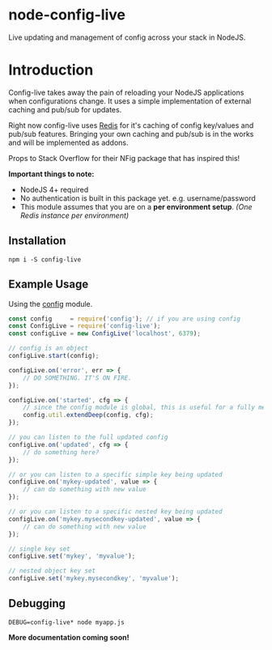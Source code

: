 # node-config-live

Live updating and management of config across your stack in NodeJS.

# Introduction

Config-live takes away the pain of reloading your NodeJS applications when configurations change. It uses a simple implementation of external caching and pub/sub for updates.

Right now config-live uses [Redis](http://redis.io) for it's caching of config key/values and pub/sub features. Bringing your own caching and pub/sub is in the works and will be implemented as addons.

Props to Stack Overflow for their NFig package that has inspired this!

**Important things to note:**
* NodeJS 4+ required
* No authentication is built in this package yet. e.g. username/password
* This module assumes that you are on a **per environment setup**. *(One Redis instance per environment)*

## Installation

```
npm i -S config-live
```

## Example Usage

Using the [config](https://github.com/lorenwest/node-config) module.

```js
const config     = require('config'); // if you are using config
const ConfigLive = require('config-live');
const configLive = new ConfigLive('localhost', 6379);

// config is an object
configLive.start(config);

configLive.on('error', err => {
    // DO SOMETHING. IT'S ON FIRE.
});

configLive.on('started', cfg => {
    // since the config module is global, this is useful for a fully merged update
    config.util.extendDeep(config, cfg);
});

// you can listen to the full updated config
configLive.on('updated', cfg => {
    // do something here?
});

// or you can listen to a specific simple key being updated
configLive.on('mykey-updated', value => {
    // can do something with new value
});

// or you can listen to a specific nested key being updated
configLive.on('mykey.mysecondkey-updated', value => {
    // can do something with new value
});

// single key set
configLive.set('mykey', 'myvalue');

// nested object key set
configLive.set('mykey.mysecondkey', 'myvalue');
```

## Debugging

```
DEBUG=config-live* node myapp.js
```

**More documentation coming soon!**
